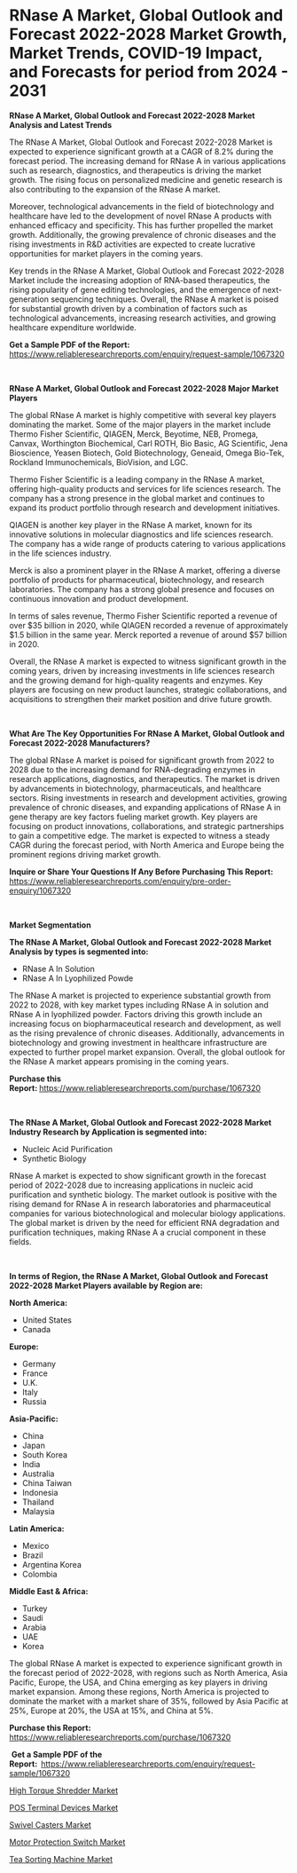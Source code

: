 <p><h1>RNase A Market, Global Outlook and Forecast 2022-2028 Market Growth, Market Trends, COVID-19 Impact, and Forecasts for period from 2024 - 2031</h1></p><p><strong>RNase A Market, Global Outlook and Forecast 2022-2028 Market Analysis and Latest Trends</strong></p>
<p><p>The RNase A Market, Global Outlook and Forecast 2022-2028 Market is expected to experience significant growth at a CAGR of 8.2% during the forecast period. The increasing demand for RNase A in various applications such as research, diagnostics, and therapeutics is driving the market growth. The rising focus on personalized medicine and genetic research is also contributing to the expansion of the RNase A market.</p><p>Moreover, technological advancements in the field of biotechnology and healthcare have led to the development of novel RNase A products with enhanced efficacy and specificity. This has further propelled the market growth. Additionally, the growing prevalence of chronic diseases and the rising investments in R&D activities are expected to create lucrative opportunities for market players in the coming years.</p><p>Key trends in the RNase A Market, Global Outlook and Forecast 2022-2028 Market include the increasing adoption of RNA-based therapeutics, the rising popularity of gene editing technologies, and the emergence of next-generation sequencing techniques. Overall, the RNase A market is poised for substantial growth driven by a combination of factors such as technological advancements, increasing research activities, and growing healthcare expenditure worldwide.</p></p>
<p><strong>Get a Sample PDF of the Report:&nbsp;</strong> <a href="https://www.reliableresearchreports.com/enquiry/request-sample/1067320">https://www.reliableresearchreports.com/enquiry/request-sample/1067320</a></p>
<p>&nbsp;</p>
<p><strong>RNase A Market, Global Outlook and Forecast 2022-2028 Major Market Players</strong></p>
<p><p>The global RNase A market is highly competitive with several key players dominating the market. Some of the major players in the market include Thermo Fisher Scientific, QIAGEN, Merck, Beyotime, NEB, Promega, Canvax, Worthington Biochemical, Carl ROTH, Bio Basic, AG Scientific, Jena Bioscience, Yeasen Biotech, Gold Biotechnology, Geneaid, Omega Bio-Tek, Rockland Immunochemicals, BioVision, and LGC.</p><p>Thermo Fisher Scientific is a leading company in the RNase A market, offering high-quality products and services for life sciences research. The company has a strong presence in the global market and continues to expand its product portfolio through research and development initiatives.</p><p>QIAGEN is another key player in the RNase A market, known for its innovative solutions in molecular diagnostics and life sciences research. The company has a wide range of products catering to various applications in the life sciences industry.</p><p>Merck is also a prominent player in the RNase A market, offering a diverse portfolio of products for pharmaceutical, biotechnology, and research laboratories. The company has a strong global presence and focuses on continuous innovation and product development.</p><p>In terms of sales revenue, Thermo Fisher Scientific reported a revenue of over $35 billion in 2020, while QIAGEN recorded a revenue of approximately $1.5 billion in the same year. Merck reported a revenue of around $57 billion in 2020.</p><p>Overall, the RNase A market is expected to witness significant growth in the coming years, driven by increasing investments in life sciences research and the growing demand for high-quality reagents and enzymes. Key players are focusing on new product launches, strategic collaborations, and acquisitions to strengthen their market position and drive future growth.</p></p>
<p>&nbsp;</p>
<p><strong>What Are The Key Opportunities For RNase A Market, Global Outlook and Forecast 2022-2028 Manufacturers?</strong></p>
<p><p>The global RNase A market is poised for significant growth from 2022 to 2028 due to the increasing demand for RNA-degrading enzymes in research applications, diagnostics, and therapeutics. The market is driven by advancements in biotechnology, pharmaceuticals, and healthcare sectors. Rising investments in research and development activities, growing prevalence of chronic diseases, and expanding applications of RNase A in gene therapy are key factors fueling market growth. Key players are focusing on product innovations, collaborations, and strategic partnerships to gain a competitive edge. The market is expected to witness a steady CAGR during the forecast period, with North America and Europe being the prominent regions driving market growth.</p></p>
<p><strong>Inquire or Share Your Questions If Any Before Purchasing This Report:</strong> <a href="https://www.reliableresearchreports.com/enquiry/pre-order-enquiry/1067320">https://www.reliableresearchreports.com/enquiry/pre-order-enquiry/1067320</a></p>
<p>&nbsp;</p>
<p><strong>Market Segmentation</strong></p>
<p><strong>The RNase A Market, Global Outlook and Forecast 2022-2028 Market Analysis by types is segmented into:</strong></p>
<p><ul><li>RNase A In Solution</li><li>RNase A In Lyophilized Powde</li></ul></p>
<p><p>The RNase A market is projected to experience substantial growth from 2022 to 2028, with key market types including RNase A in solution and RNase A in lyophilized powder. Factors driving this growth include an increasing focus on biopharmaceutical research and development, as well as the rising prevalence of chronic diseases. Additionally, advancements in biotechnology and growing investment in healthcare infrastructure are expected to further propel market expansion. Overall, the global outlook for the RNase A market appears promising in the coming years.</p></p>
<p><strong>Purchase this Report:&nbsp;</strong><a href="https://www.reliableresearchreports.com/purchase/1067320">https://www.reliableresearchreports.com/purchase/1067320</a></p>
<p>&nbsp;</p>
<p><strong>The RNase A Market, Global Outlook and Forecast 2022-2028 Market Industry Research by Application is segmented into:</strong></p>
<p><ul><li>Nucleic Acid Purification</li><li>Synthetic Biology</li></ul></p>
<p><p>RNase A market is expected to show significant growth in the forecast period of 2022-2028 due to increasing applications in nucleic acid purification and synthetic biology. The market outlook is positive with the rising demand for RNase A in research laboratories and pharmaceutical companies for various biotechnological and molecular biology applications. The global market is driven by the need for efficient RNA degradation and purification techniques, making RNase A a crucial component in these fields.</p></p>
<p>&nbsp;</p>
<p><strong>In terms of Region, the RNase A Market, Global Outlook and Forecast 2022-2028 Market Players available by Region are:</strong></p>
<p>
    <p> <strong> North America: </strong>
        <ul>
            <li>United States</li>
            <li>Canada</li>
        </ul>
        </p> 
    <p> <strong> Europe: </strong>
        <ul>
            <li>Germany</li>
            <li>France</li>
            <li>U.K.</li>
            <li>Italy</li>
            <li>Russia</li>
        </ul>
        </p> 
    <p> <strong> Asia-Pacific: </strong>
        <ul>
            <li>China</li>
            <li>Japan</li>
            <li>South Korea</li>
            <li>India</li>
            <li>Australia</li>
            <li>China Taiwan</li>
            <li>Indonesia</li>
            <li>Thailand</li>
            <li>Malaysia</li>
        </ul>
        </p> 
    <p> <strong> Latin America: </strong>
        <ul>
            <li>Mexico</li>
            <li>Brazil</li>
            <li>Argentina Korea</li>
            <li>Colombia</li>
        </ul>
        </p> 
    <p> <strong> Middle East & Africa: </strong>
        <ul>
            <li>Turkey</li>
            <li>Saudi</li>
            <li>Arabia</li>
            <li>UAE</li>
            <li>Korea</li>
        </ul>
    </p>
    </p>
<p><p>The global RNase A market is expected to experience significant growth in the forecast period of 2022-2028, with regions such as North America, Asia Pacific, Europe, the USA, and China emerging as key players in driving market expansion. Among these regions, North America is projected to dominate the market with a market share of 35%, followed by Asia Pacific at 25%, Europe at 20%, the USA at 15%, and China at 5%.</p></p>
<p><strong>Purchase this Report: </strong><a href="https://www.reliableresearchreports.com/purchase/1067320">https://www.reliableresearchreports.com/purchase/1067320</a></p>
<p>&nbsp;<strong>Get a Sample PDF of the Report:&nbsp;&nbsp;</strong><a href="https://www.reliableresearchreports.com/enquiry/request-sample/1067320">https://www.reliableresearchreports.com/enquiry/request-sample/1067320</a></p>
<p><strong></strong></p>
<p><p><a href="https://medium.com/@marcosratke/high-torque-shredder-market-insight-market-trends-growth-forecasted-from-2024-to-2031-28424e4f464a">High Torque Shredder Market</a></p><p><a href="https://medium.com/@marcosratke/analyzing-pos-terminal-devices-market-global-industry-perspective-and-forecast-2024-to-2031-334d420c40a2">POS Terminal Devices Market</a></p><p><a href="https://medium.com/@marcosratke/swivel-casters-market-size-market-outlook-and-market-forecast-2024-to-2031-b7f7f15b4764">Swivel Casters Market</a></p><p><a href="https://medium.com/@marcosratke/motor-protection-switch-market-the-key-to-successful-business-strategy-forecast-till-2031-15b2660db24f">Motor Protection Switch Market</a></p><p><a href="https://medium.com/@marcosratke/tea-sorting-machine-market-the-key-to-successful-business-strategy-forecast-till-2031-4fc4c2cf2efe">Tea Sorting Machine Market</a></p></p>